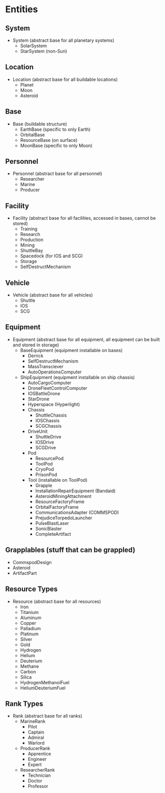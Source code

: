 # Entities

## System

- System (abstract base for all planetary systems)
  - SolarSystem
  - StarSystem (non-Sun)

## Location

- Location (abstract base for all buildable locations)
  - Planet
  - Moon
  - Asteroid

## Base

- Base (buildable structure)
  - EarthBase (specific to only Earth)
  - OrbitalBase
  - ResourceBase (on surface)
  - MoonBase (specific to only Moon)

## Personnel

- Personnel (abstract base for all personnel)
  - Researcher
  - Marine
  - Producer

## Facility

- Facility (abstract base for all facilities, accessed in bases, cannot be stored)
  - Training
  - Research
  - Production
  - Mining
  - ShuttleBay
  - Spacedock (for IOS and SCG)
  - Storage
  - SelfDestructMechanism

## Vehicle

- Vehicle (abstract base for all vehicles)
  - Shuttle
  - IOS
  - SCG

## Equipment

- Equipment (abstract base for all equipment, all equipment can be built and stored in storage)
  - BaseEquipment (equipment installable on bases)
    - Derrick
    - SelfDestructMechanism
    - MassTransciever
    - AutoOperationsComputer
  - ShipEquipment (equipment installable on ship chassis)
    - AutoCargoComputer
    - DroneFleetControlComputer
    - IOSBattleDrone
    - StarDrone
    - Hyperspace (Hyperlight)
    - Chassis
      - ShuttleChassis
      - IOSChassis
      - SCGChassis
    - DriveUnit
      - ShuttleDrive
      - IOSDrive
      - SCGDrive
    - Pod
      - ResourcePod
      - ToolPod
      - CryoPod
      - PrisonPod
    - Tool (installable on ToolPod)
      - Grapple
      - InstallationRepairEquipment (Bandaid)
      - AsteroidMiningAttachment
      - ResourceFactoryFrame
      - OrbitalFactoryFrame
      - CommunicationsAdapter (COMMSPOD)
      - PrejudiceTorpedoLauncher
      - PulseBlastLaser
      - SonicBlaster
      - CompleteArtifact

## Grapplables (stuff that can be grappled)
- CommspodDesign
- Asteroid
- ArtifactPart
  
## Resource Types

- Resource (abstract base for all resources)
  - Iron
  - Titanium
  - Aluminum
  - Copper
  - Palladium
  - Platinum
  - Silver
  - Gold
  - Hydrogen
  - Helium
  - Deuterium
  - Methane
  - Carbon
  - Silica
  - HydrogenMethanolFuel
  - HeliumDeuteriumFuel

## Rank Types

- Rank (abstract base for all ranks)
  - MarineRank
    - Pilot
    - Captain
    - Admiral
    - Warlord
  - ProducerRank
    - Apprentice
    - Engineer
    - Expert
  - ResearcherRank
    - Technician
    - Doctor
    - Professor
